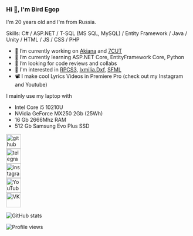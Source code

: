 ### Hi 👋, I'm Bird Egop
I'm 20 years old and I'm from Russia. 

Skills: C# / ASP.NET / T-SQL (MS SQL, MySQL) / Entity Framework / Java / Unity / HTML / JS / CSS / PHP

- 🔭 I’m currently working on [Akiana](https://akiana.io) and [7CUT](https://7cut.ru)
- 🌱 I’m currently learning ASP.NET Core, EntityFramework Core, Python 
- 🤔 I’m looking for code reviews and collabs
- 🌠 I'm interested in [RPCS3](https://github.com/rpcs3/RPCS3), [Ixmilia.Dxf](https://github.com/ixmilia/dxf), [SFML](https://github.com/SFML/SFML.Net)
- 📽 I make cool Lyrics Videos in Premiere Pro (check out my Instagram and Youtube)

I mainly use my laptop with
* Intel Core i5 10210U
* NVidia GeForce MX250 2Gb (25Wh)
* 16 Gb 2666Mhz RAM
* 512 Gb Samsung Evo Plus SSD

[<img src='https://cdn.jsdelivr.net/npm/simple-icons@3.0.1/icons/github.svg' alt='github' height='40'>](https://github.com/sampletext32)  
[<img src='https://cdn.jsdelivr.net/npm/simple-icons@3.0.1/icons/telegram.svg' alt='telegram' height='40'>](https://t.me/bird_egop)  
[<img src='https://cdn.jsdelivr.net/npm/simple-icons@3.0.1/icons/instagram.svg' alt='instagram' height='40'>](https://www.instagram.com/bird_egop/)  
[<img src='https://cdn.jsdelivr.net/npm/simple-icons@3.0.1/icons/youtube.svg' alt='YouTube' height='40'>](https://www.youtube.com/channel/UCwTR0ceBP4xxWY-3LvEQvIA)  
[<img src='https://cdn.jsdelivr.net/npm/simple-icons@3.0.1/icons/vk.svg' alt='VK' height='40'>](https://vk.com/bird_egop)

![GitHub stats](https://github-readme-stats.vercel.app/api?username=sampletext32&show_icons=true)  

![Profile views](https://gpvc.arturio.dev/sampletext32)
